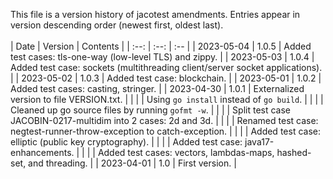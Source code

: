 This file is a version history of jacotest amendments.  Entries appear in version descending order (newest first, oldest last).
<br>
<br>
|    Date    | Version | Contents |
| :--: | :--: | :-- |
| 2023-05-04 | 1.0.5  | Added test cases: tls-one-way (low-level TLS) and zippy. |
| 2023-05-03 | 1.0.4  | Added test case: sockets (multithreading client/server socket applications). |
| 2023-05-02 | 1.0.3  | Added test case: blockchain. |
| 2023-05-01 | 1.0.2  | Added test cases: casting, stringer. |
| 2023-04-30 | 1.0.1  | Externalized version to file VERSION.txt. |
|  |  | Using ```go install``` instead of ```go build```. |
|  |  | Cleaned up go source files by running ```gofmt -w```. |
|  |  | Split test case JACOBIN-0217-multidim into 2 cases: 2d and 3d. |
|  |  | Renamed test case: negtest-runner-throw-exception to catch-exception. |
|  |  | Added test case: elliptic (public key cryptography). |
|  |  | Added test case: java17-enhancements. |
|  |  | Added test cases: vectors, lambdas-maps, hashed-set, and threading. |
| 2023-04-01 | 1.0  | First version. |
